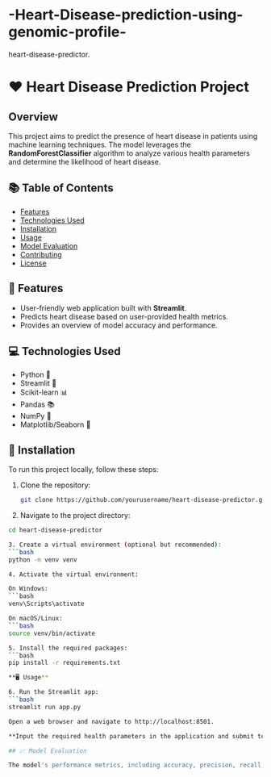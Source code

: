 # -Heart-Disease-prediction-using-genomic-profile-
heart-disease-predictor.

# ❤️ Heart Disease Prediction Project

## Overview

This project aims to predict the presence of heart disease in patients using machine learning techniques. The model leverages the **RandomForestClassifier** algorithm to analyze various health parameters and determine the likelihood of heart disease.

## 📚 Table of Contents

- [Features](#features)
- [Technologies Used](#technologies-used)
- [Installation](#installation)
- [Usage](#usage)
- [Model Evaluation](#model-evaluation)
- [Contributing](#contributing)
- [License](#license)

## 🌟 Features

- User-friendly web application built with **Streamlit**.
- Predicts heart disease based on user-provided health metrics.
- Provides an overview of model accuracy and performance.

## 💻 Technologies Used

- Python 🐍
- Streamlit 🌊
- Scikit-learn 📊
- Pandas 📚
- NumPy 🔢
- Matplotlib/Seaborn 🎨

## 🚀 Installation

To run this project locally, follow these steps:

1. Clone the repository:
   ```bash
   git clone https://github.com/yourusername/heart-disease-predictor.git

2. Navigate to the project directory:
```bash
cd heart-disease-predictor

3. Create a virtual environment (optional but recommended):
```bash
python -m venv venv

4. Activate the virtual environment:

On Windows:
```bash
venv\Scripts\activate

On macOS/Linux:
```bash
source venv/bin/activate

5. Install the required packages:
```bash
pip install -r requirements.txt

**🖥️ Usage**

6. Run the Streamlit app:
```bash
streamlit run app.py

Open a web browser and navigate to http://localhost:8501.

**Input the required health parameters in the application and submit to receive a prediction. 🩺**

## 📈 Model Evaluation

The model's performance metrics, including accuracy, precision, recall, and F1 score, can be found in the model evaluation section. Detailed visualizations of feature importance and prediction outcomes are included.
